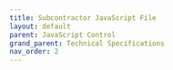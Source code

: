 ```yaml
---
title: Subcontractor JavaScript File
layout: default
parent: JavaScript Control
grand_parent: Technical Specifications
nav_order: 2
---
```


